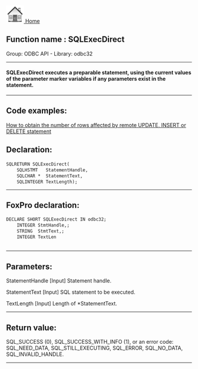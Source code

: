 [<img src="../../images/home.png"> Home ](https://github.com/VFPX/Win32API)  

## Function name : SQLExecDirect
Group: ODBC API - Library: odbc32    
***  


#### SQLExecDirect executes a preparable statement, using the current values of the parameter marker variables if any parameters exist in the statement.
***  


## Code examples:
[How to obtain the number of rows affected by remote UPDATE, INSERT or DELETE statement](../../samples/sample_416.md)  

## Declaration:
```foxpro  
SQLRETURN SQLExecDirect(
	SQLHSTMT   StatementHandle,
	SQLCHAR *  StatementText,
	SQLINTEGER TextLength);  
```  
***  


## FoxPro declaration:
```foxpro  
DECLARE SHORT SQLExecDirect IN odbc32;
	INTEGER StmtHandle,;
	STRING  StmtText,;
	INTEGER TextLen
  
```  
***  


## Parameters:
StatementHandle 
[Input]
Statement handle. 

StatementText 
[Input]
SQL statement to be executed. 

TextLength 
[Input]
Length of *StatementText.  
***  


## Return value:
SQL_SUCCESS (0), SQL_SUCCESS_WITH_INFO (1), or an error code: SQL_NEED_DATA, SQL_STILL_EXECUTING, SQL_ERROR, SQL_NO_DATA, SQL_INVALID_HANDLE.  
***  

